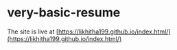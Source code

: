 # very-basic-resume
The site is live at [https://likhitha199.github.io/index.html/](https://likhitha199.github.io/index.html/)
